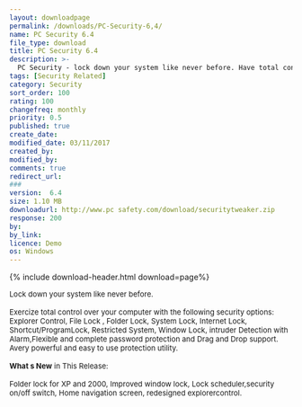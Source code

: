 ```yaml
---
layout: downloadpage
permalink: /downloads/PC-Security-6,4/
name: PC Security 6.4
file_type: download
title: PC Security 6.4
description: >-
  PC Security - lock down your system like never before. Have total control over your computer
tags: [Security Related]
category: Security
sort_order: 100
rating: 100
changefreq: monthly
priority: 0.5
published: true
create_date: 
modified_date: 03/11/2017
created_by: 
modified_by: 
comments: true
redirect_url: 
### 
version:  6.4
size: 1.10 MB
downloadurl: http://www.pc safety.com/download/securitytweaker.zip
response: 200
by: 
by_link: 
licence: Demo 
os: Windows
---
```


{% include download-header.html download=page%}

<p style="fix-download-text !important">
<p><font size="2"><p>Lock down your system like never before. <br />
<br />
Exercize total control over your computer with the following security options: Explorer Control, File Lock , Folder Lock, System Lock, Internet Lock, Shortcut/ProgramLock, Restricted System, Window Lock, intruder Detection with Alarm,Flexible and complete password protection and Drag and Drop support. Avery powerful and easy to use protection utility.<br />
<br />
<strong>What s New</strong> in This Release:<br />
<br />
Folder lock for XP and 2000, Improved window lock, Lock scheduler,security on/off switch, Home navigation screen, redesigned explorercontrol.</p></p></p>
